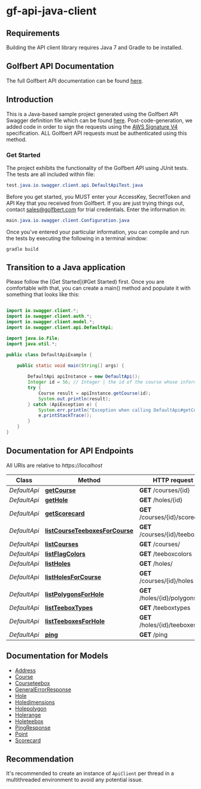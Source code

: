 # gf-api-java-client

## Requirements

Building the API client library requires Java 7 and Gradle to be installed.

## Golfbert API Documentation

The full Golfbert API documentation can be found [here](https://golfbert.com/docs).

## Introduction

This is a Java-based sample project generated using the Golfbert API Swagger definition file which can be found [here](https://golfbert.com/docs/swagger.yml). Post-code-generation, we added code in order to sign the requests using the [AWS Signature V4](http://docs.aws.amazon.com/AmazonS3/latest/API/sig-v4-authenticating-requests.html) specification. ALL Golfbert API requests must be authenticated using this method. 

### Get Started

The project exhibits the functionality of the Golfbert API using JUnit tests. The tests are all included within file:

```java
test.java.io.swagger.client.api.DefaultApiTest.java
```

Before you get started, you MUST enter your AccessKey, SecretToken and API Key that you received from Golfbert. If you are just trying things out, contact sales@golfbert.com for trial credentials. Enter the information in:

```java
main.java.io.swagger.client.Configuration.java
```

Once you've entered your particular information, you can compile and run the tests by executing the following in a terminal window:

```shell
gradle build
```

## Transition to a Java application

Please follow the [Get Started](#Get Started) first. Once you are comfortable with that, you can create a main() method and populate it with something that looks like this:

```java

import io.swagger.client.*;
import io.swagger.client.auth.*;
import io.swagger.client.model.*;
import io.swagger.client.api.DefaultApi;

import java.io.File;
import java.util.*;

public class DefaultApiExample {

    public static void main(String[] args) {
        
        DefaultApi apiInstance = new DefaultApi();
        Integer id = 56; // Integer | the id of the course whose information to be returned
        try {
            Course result = apiInstance.getCourse(id);
            System.out.println(result);
        } catch (ApiException e) {
            System.err.println("Exception when calling DefaultApi#getCourse");
            e.printStackTrace();
        }
    }
}

```

## Documentation for API Endpoints

All URIs are relative to *https://localhost*

Class | Method | HTTP request | Description
------------ | ------------- | ------------- | -------------
*DefaultApi* | [**getCourse**](docs/DefaultApi.md#getCourse) | **GET** /courses/{id} | v1/courses/_id_
*DefaultApi* | [**getHole**](docs/DefaultApi.md#getHole) | **GET** /holes/{id} | v1/holes/_id_
*DefaultApi* | [**getScorecard**](docs/DefaultApi.md#getScorecard) | **GET** /courses/{id}/scorecard | v1/courses/_id_/scorecard
*DefaultApi* | [**listCourseTeeboxesForCourse**](docs/DefaultApi.md#listCourseTeeboxesForCourse) | **GET** /courses/{id}/teeboxes | v1/courses/_id_/teeboxes
*DefaultApi* | [**listCourses**](docs/DefaultApi.md#listCourses) | **GET** /courses/ | v1/courses
*DefaultApi* | [**listFlagColors**](docs/DefaultApi.md#listFlagColors) | **GET** /teeboxcolors | v1/teeboxcolors
*DefaultApi* | [**listHoles**](docs/DefaultApi.md#listHoles) | **GET** /holes/ | v1/holes
*DefaultApi* | [**listHolesForCourse**](docs/DefaultApi.md#listHolesForCourse) | **GET** /courses/{id}/holes | v1/courses/_id_/holes
*DefaultApi* | [**listPolygonsForHole**](docs/DefaultApi.md#listPolygonsForHole) | **GET** /holes/{id}/polygons | v1/holes/_id_/polygons
*DefaultApi* | [**listTeeboxTypes**](docs/DefaultApi.md#listTeeboxTypes) | **GET** /teeboxtypes | v1/teeboxtypes
*DefaultApi* | [**listTeeboxesForHole**](docs/DefaultApi.md#listTeeboxesForHole) | **GET** /holes/{id}/teeboxes | v1/holes/_id_/teeboxes
*DefaultApi* | [**ping**](docs/DefaultApi.md#ping) | **GET** /ping | v1/ping


## Documentation for Models

 - [Address](docs/Address.md)
 - [Course](docs/Course.md)
 - [Courseteebox](docs/Courseteebox.md)
 - [GeneralErrorResponse](docs/GeneralErrorResponse.md)
 - [Hole](docs/Hole.md)
 - [Holedimensions](docs/Holedimensions.md)
 - [Holepolygon](docs/Holepolygon.md)
 - [Holerange](docs/Holerange.md)
 - [Holeteebox](docs/Holeteebox.md)
 - [PingResponse](docs/PingResponse.md)
 - [Point](docs/Point.md)
 - [Scorecard](docs/Scorecard.md)


## Recommendation

It's recommended to create an instance of `ApiClient` per thread in a multithreaded environment to avoid any potential issue.

